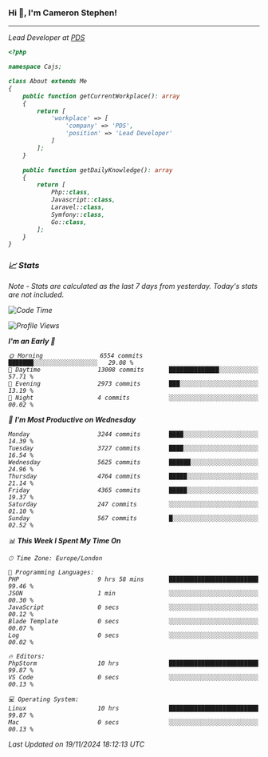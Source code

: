 ### Hi 👋, I'm Cameron Stephen!
<hr>
<p><em>Lead Developer at <a href="https://prindatasolutions.co.uk">PDS</a></p>


```php
<?php

namespace Cajs;

class About extends Me
{
    public function getCurrentWorkplace(): array
    {
        return [
            'workplace' => [
                'company' => 'PDS',
                'position' => 'Lead Developer'
            ]
        ];
    }

    public function getDailyKnowledge(): array
    {
        return [
            Php::class,
            Javascript::class,
            Laravel::class,
            Symfony::class,
            Go::class,
        ];
    }
}
```

### 📈 Stats
<p><em>Note - Stats are calculated as the last 7 days from yesterday. Today's stats are not included.</em></p>


<!--START_SECTION:waka-->
![Code Time](http://img.shields.io/badge/Code%20Time-4%2C064%20hrs%2016%20mins-blue)

![Profile Views](http://img.shields.io/badge/Profile%20Views-0-blue)

**I'm an Early 🐤** 

```text
🌞 Morning                6554 commits        ███████░░░░░░░░░░░░░░░░░░   29.08 % 
🌆 Daytime                13008 commits       ██████████████░░░░░░░░░░░   57.71 % 
🌃 Evening                2973 commits        ███░░░░░░░░░░░░░░░░░░░░░░   13.19 % 
🌙 Night                  4 commits           ░░░░░░░░░░░░░░░░░░░░░░░░░   00.02 % 
```
📅 **I'm Most Productive on Wednesday** 

```text
Monday                   3244 commits        ████░░░░░░░░░░░░░░░░░░░░░   14.39 % 
Tuesday                  3727 commits        ████░░░░░░░░░░░░░░░░░░░░░   16.54 % 
Wednesday                5625 commits        ██████░░░░░░░░░░░░░░░░░░░   24.96 % 
Thursday                 4764 commits        █████░░░░░░░░░░░░░░░░░░░░   21.14 % 
Friday                   4365 commits        █████░░░░░░░░░░░░░░░░░░░░   19.37 % 
Saturday                 247 commits         ░░░░░░░░░░░░░░░░░░░░░░░░░   01.10 % 
Sunday                   567 commits         █░░░░░░░░░░░░░░░░░░░░░░░░   02.52 % 
```


📊 **This Week I Spent My Time On** 

```text
🕑︎ Time Zone: Europe/London

💬 Programming Languages: 
PHP                      9 hrs 58 mins       █████████████████████████   99.46 % 
JSON                     1 min               ░░░░░░░░░░░░░░░░░░░░░░░░░   00.30 % 
JavaScript               0 secs              ░░░░░░░░░░░░░░░░░░░░░░░░░   00.12 % 
Blade Template           0 secs              ░░░░░░░░░░░░░░░░░░░░░░░░░   00.07 % 
Log                      0 secs              ░░░░░░░░░░░░░░░░░░░░░░░░░   00.02 % 

🔥 Editors: 
PhpStorm                 10 hrs              █████████████████████████   99.87 % 
VS Code                  0 secs              ░░░░░░░░░░░░░░░░░░░░░░░░░   00.13 % 

💻 Operating System: 
Linux                    10 hrs              █████████████████████████   99.87 % 
Mac                      0 secs              ░░░░░░░░░░░░░░░░░░░░░░░░░   00.13 % 
```


 Last Updated on 19/11/2024 18:12:13 UTC
<!--END_SECTION:waka-->
